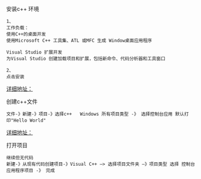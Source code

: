 

安装c++ 环境
```
1、
工作负载：
使用C++的桌面开发
使用Microsoft C++ 工具集、ATL 或MFC 生成 Window桌面应用程序

Visual Studio 扩展开发
为Visual Studio 创建加载项目和扩展，包括新命令、代码分析器和工具窗口

2、
点击安装

```
[详细地址：](https://blog.csdn.net/weixin_44788542/article/details/114271126)

创建c++文件
```
文件-》新建-》项目-》选择c++   Windows 所有项目类型 -》 选择控制台应用 默认打印"Hello World"
```
[详细地址：](https://blog.csdn.net/weixin_44788542/article/details/114130054)

打开项目
```
继续但无代码
新建-》从现有代码创建项目-》Visual C++ —> 选择项目文件夹 —》项目类型 选择 控制台应用程序项目 -》 完成

```